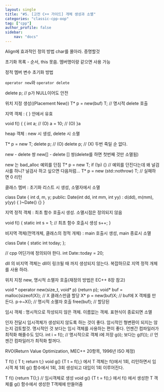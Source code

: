 ```yaml
---
layout: single
title: "#5. [고전 C++ 가이드] 개체 생성과 소멸"
categories: "classic-cpp-oop"
tag: ["cpp"]
author_profile: false
sidebar: 
    nav: "docs"
---
```




Align에 효과적인 정의 방법 char를 몰아라. 증명할것

초기화 목록 - 순서, this 못씀. 멤버명이랑 같으면 사용 가능

정적 멤버 변수 초기화 방법

`operator new`와 `operator delete`

delete p; // p가 NULL이어도 안전

위치 지정 생성((Placement New))
T* p = new(buf) T; // 명시적 delete 호출

지역 객체 : { } 안에서 유효

void f() {
{
int a; // (O) a = 10; // (O) }a


heap 객체 : new 시 생성, delete 시 소멸

T* p = new T; delete p; // (O) delete p; // (X) 두번 죽일 순 없다.

new - delete 쌍
new[] - delete [] 쌍(delete를 하면 첫번째 것만 소멸됨)

new 는 bad_alloc 예외를 던짐
T* p = new T;
if (!p) {} // 예외를 던진다는데 왜 널검사를 하니? 널검사 하고 싶으면 다음처럼... T* p = new (std::nothrow) T; // 실패하면 0 리턴


클래스 멤버 : 초기화 리스트 시 생성, 소멸자에서 소멸



class Date {
int d, m, y; public: Date(int dd, int mm, int yy) : d(dd), m(mm), y(yy) {
}~Date() {}
}

지역 정적 객체 : 최초 함수 호출시 생성. 소멸시점은 정의되지 않음

void f() { static int s = 1; // 최초 함수 호출시 생성
s++; }

비지역 객체(전역개체, 클래스의 정적 개체) : main 호출시 생성, main 종료시 소멸

class Date { static int today; };

// cpp 어딘가에 정의되야 한다. int Date::today = 20; 

dll 의 비지역 객체는 dll이 링크될
때 까지 생성되지 않는다. 복잡하므로 지역 정적 개체를 사용
하라.

위치 지정 new, 명시적 소멸자 호출(재정의 방법은 EC++ 8장 참고)

void * operator new(size_t, void* p) {return p}; void* buf = malloc(sizeof(X)); // X 클래스만큼 할당
X* p = new(buf)X; // buf에 X 객체를 만든다. p->~X(); // 명시적 소멸자 호출
free(buf); // 할당된 

임시 객체 : 명시적으로 작성되지 않은 객체. 이름없는 객체. 표현식이 종료되면 소멸

인자 전달시 임시객체가 생성되지 않도록 하는 것이 좋다. 암시적인 형변환이 되지는 않는지 검토할것. 명시적인 것 보다는 임시 객체를 사용하는 편이 좋다. 언젠간 컴파일러가 최적화 해줄수도 있다.
int i = f(); // 명시적으로 객체 i에 저장
g(i); 보다는
g(f()); // 언젠간 컴파일러가 최적화 할꺼다.

RVO(Return Value Optimization, MEC++ 20항목, 1996년 ISO 제정)

T f() { T t; return t;} void g() {T t = f();} 에서 T 객체는 f()에서 1회, 리턴하면서 임시객
체 1회 g() 함수에서 1회, 3회 생성되고 대입이
1회 이루어진다.

T f() {return T();} // 임시객체로 생성
void g() {T t = f();} 에서 f() 에서 생성한 T 객체를 g() 함수에서
생성한 T객체에 만들어줌

